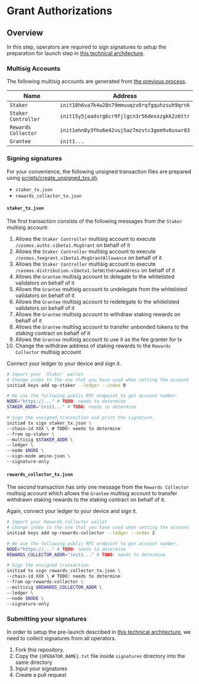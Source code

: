 # Grant Authorizations

## Overview

In this step, operators are required to sign signatures to setup the preparation for launch step in [this technical architecture](https://github.com/milkyway-labs/architecture).

### Multisig Accounts

The following multisig accounts are generated from [the previous process](../multisig/README.md).

| Name                | Address                                       |
| ------------------- | --------------------------------------------- |
| `Staker`            | `init18h6va7k4w28n79mmuuqzv0rqfgquhzsuh9qrnk` |
| `Staker Controller` | `init15y5jaadsrg6cr9fjlgcn3r56dexxzgkk2z6ttr` |
| `Rewards Collector` | `init1ehn8y3fhu6e42vuj5az7mzvtc3gem9v6uswr03` |
| `Grantee`           | `init1...`                                    |

### Signing signatures

For your convenience, the following unsigned transaction files are prepared using [scripts/create_unsigned_txs.sh](./scripts/create_unsigned_txs.sh).

- `staker_tx.json`
- `rewards_collector_tx.json`

#### `staker_tx.json`

The first transaction consists of the following messages from the `Staker` multisig account:

1. Allows the `Staker Controller` multisig account to execute `/cosmos.authz.v1beta1.MsgGrant` on behalf of it
2. Allows the `Staker Controller` multisig account to execute `/cosmos.feegrant.v1beta1.MsgGrantAllowance` on behalf of it
3. Allows the `Staker Controller` multisig account to execute `/cosmos.distribution.v1beta1.SetWithdrawAddress` on behalf of it
4. Allows the `Grantee` multisig account to delegate to the whitelisted validators on behalf of it
5. Allows the `Grantee` multisig account to undelegate from the whitelisted validators on behalf of it
6. Allows the `Grantee` multisig account to redelegate to the whitelisted validators on behalf of it
7. Allows the `Grantee` multisig account to withdraw staking rewards on behalf of it
8. Allows the `Grantee` multiisg account to transfer unbonded tokens to the staking contract on behalf of it
9. Allows the `Grantee` multisig account to use it as the fee granter for tx
10. Change the withdraw address of staking rewards to the `Rewards Collector` multisig account

Connect your ledger to your device and sign it.

```bash
# Import your `Staker` wallet
# Change index to the one that you have used when setting the account
initiad keys add op-staker --ledger --index 0

# We use the following public RPC endpoint to get account number.
NODE="https://..." # TODO: needs to determine
STAKER_ADDR="init1..." # TODO: needs to determine

# Sign the unsigned transaction and print the signature.
initiad tx sign staker_tx.json \
--chain-id XXX \ # TODO: needs to determine
--from op-staker \
--multisig $STAKER_ADDR \
--ledger \
--node $NODE \
--sign-mode amino-json \
--signature-only
```

#### `rewards_collector_tx.json`

The second transaction has only one message from the `Rewards Collector` multisig account which allows the `Grantee` multisig account to transfer withdrawn staking rewards to the staking contract on behalf of it.

Again, connect your ledger to your device and sign it.

```bash
# Import your Rewards Collector wallet
# Change index to the one that you have used when setting the account
initiad keys add op-rewards-collector --ledger --index 2

# We use the following public RPC endpoint to get account number.
NODE="https://..." # TODO: needs to determine
REWARDS_COLLECTOR_ADDR="init1..." # TODO: needs to determine

# Sign the unsigned transaction
initiad tx sign rewards_collector_tx.json \
--chain-id XXX \ # TODO: needs to determine
--from op-rewards-collector \
--multisig $REWARDS_COLLECTOR_ADDR \
--ledger \
--node $NODE \
--signature-only
```

### Submitting your signatures

In order to setup the pre-launch described in [this technical architecture](https://github.com/milkyway-labs/architecture#preparation-for-launch), we need to collect signatures from all operators.

1. Fork this repository.
2. Copy the `{OPERATOR_NAME}.txt` file inside `signatures` directory into the same directory
3. Input your signatures
4. Create a pull request
